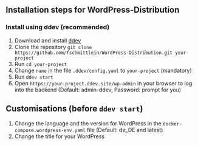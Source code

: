 ## Installation steps for WordPress-Distribution

### Install using ddev (recommended)
1. Download and install [ddev](https://ddev.readthedocs.io/en/stable/#installation)
1. Clone the repository `git clone https://github.com/fschmittlein/WordPress-Distribution.git your-project`
1. Run `cd your-project`
1. Change `name` in the file `.ddev/config.yaml` to `your-project` (mandatory)
1. Run `ddev start`
1. Open `https://your-project.ddev.site/wp-admin` in your browser to log into the backend (Default: admin-ddev, Password: prompt for you)

## Customisations (before `ddev start`)
1. Change the language and the version for WordPress in the `docker-compose.wordpress-env.yaml` file (Default: de_DE and latest)
1. Change the title for your WordPress
